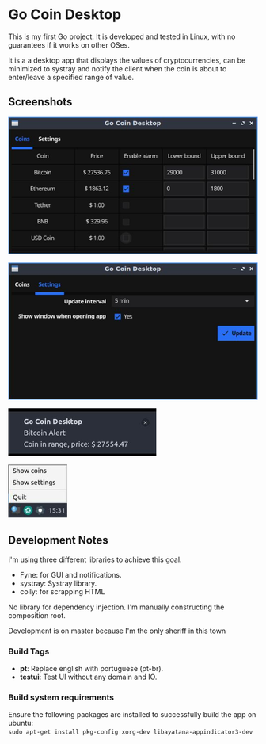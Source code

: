 # Go Coin Desktop

This is my first Go project. It is developed and tested in Linux, with no guarantees if it works on other OSes.

It is a a desktop app that displays the values of cryptocurrencies, can be minimized to systray and notify the client when the coin is about to enter/leave a specified range of value.

## Screenshots

![Coin Tab](https://raw.githubusercontent.com/dantas/gocoindesktop/master/.github/readmedia/coins.jpg)

![Settings Tab](https://raw.githubusercontent.com/dantas/gocoindesktop/master/.github/readmedia/settings.jpg)

![Alert Notification](https://raw.githubusercontent.com/dantas/gocoindesktop/master/.github/readmedia/alert.jpg)

![System Tray](https://raw.githubusercontent.com/dantas/gocoindesktop/master/.github/readmedia/systemtray.jpg)

## Development Notes

I'm using three different libraries to achieve this goal.
- Fyne: for GUI and notifications.
- systray: Systray library. 
- colly: for scrapping HTML

No library for dependency injection. I'm manually constructing the composition root.

Development is on master because I'm the only sheriff in this town

### Build Tags

- **pt**: Replace english with portuguese (pt-br).
- **testui**: Test UI without any domain and IO.

### Build system requirements

Ensure the following packages are installed to successfully build the app on ubuntu:  
    ```sudo apt-get install pkg-config xorg-dev libayatana-appindicator3-dev```

